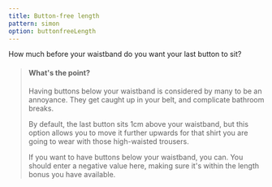 ```yaml
---
title: Button-free length
pattern: simon
option: buttonfreeLength
---
```


How much before your waistband do you want your last button to sit?

> #### What's the point?
> 
> Having buttons below your waistband is considered by many to be an annoyance.
> They get caught up in your belt, and complicate bathroom breaks.
> 
> By default, the last button sits 1cm above your waistband, 
> but this option allows you to move it further upwards for that shirt you are going to wear with those high-waisted trousers.
> 
> If you want to have buttons below your waistband, you can. You should enter a negative value here, 
> making sure it's within the length bonus you have available.
